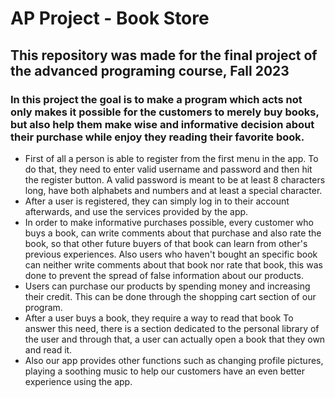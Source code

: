 # AP Project - Book Store
## This repository was made for the final project of the advanced programing course, Fall 2023
### In this project the goal is to make a program which acts not only makes it possible for the customers to merely buy books, but also help them make wise and informative decision about their purchase while enjoy they reading their favorite book. 
* First of all a person is able to register from the first menu in the app. To do that, they need to enter valid username and password and then hit the register button. A valid password is meant to be at least 8 characters long, have both alphabets and numbers and at least a special character.
* After a user is registered, they can simply log in to their account afterwards, and use the services provided by the app.
* In order to make informative purchases possible, every customer who buys a book, can write comments about that purchase and also rate the book, so that other future buyers of that book can learn from other's previous experiences. Also users who haven't bought an specific book can neither write comments about that book nor rate that book, this was done to prevent the spread of false information about our products.
* Users can purchase our products by spending money and increasing their credit. This can be done through the shopping cart section of our program.
* After a user buys a book, they require a way to read that book To answer this need, there is a section dedicated to the personal library of the user and through that, a user can actually open a book that they own and read it.
* Also our app provides other functions such as changing profile pictures, playing a soothing music to help our customers have an even better experience using the app.
